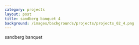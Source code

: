 ```yaml
---
category: projects
layout: post
title: sandberg banquet 4
background: /images/backgrounds/projects/projects_02_4.png
---
```

sandberg banquet